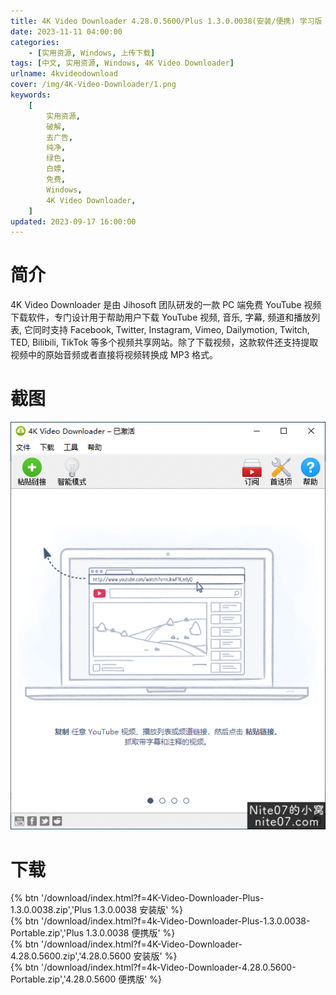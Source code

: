 ```yaml
---
title: 4K Video Downloader 4.28.0.5600/Plus 1.3.0.0038(安装/便携) 学习版
date: 2023-11-11 04:00:00
categories:
    - [实用资源, Windows, 上传下载]
tags: [中文, 实用资源, Windows, 4K Video Downloader]
urlname: 4kvideodownload
cover: /img/4K-Video-Downloader/1.png
keywords:
    [
        实用资源,
        破解,
        去广告,
        纯净,
        绿色,
        白嫖,
        免费,
        Windows,
        4K Video Downloader,
    ]
updated: 2023-09-17 16:00:00
---
```


# 简介

4K Video Downloader 是由 Jihosoft 团队研发的一款 PC 端免费 YouTube 视频下载软件，专门设计用于帮助用户下载 YouTube 视频, 音乐, 字幕, 频道和播放列表, 它同时支持 Facebook, Twitter, Instagram, Vimeo, Dailymotion, Twitch, TED, Bilibili, TikTok 等多个视频共享网站。除了下载视频，这款软件还支持提取视频中的原始音频或者直接将视频转换成 MP3 格式。

# 截图

![](/img/4K-Video-Downloader/2.png)

# 下载

{% btn '/download/index.html?f=4K-Video-Downloader-Plus-1.3.0.0038.zip','Plus 1.3.0.0038 安装版' %}
<br>
{% btn '/download/index.html?f=4k-Video-Downloader-Plus-1.3.0.0038-Portable.zip','Plus 1.3.0.0038 便携版' %}
<br>
{% btn '/download/index.html?f=4K-Video-Downloader-4.28.0.5600.zip','4.28.0.5600 安装版' %}
<br>
{% btn '/download/index.html?f=4k-Video-Downloader-4.28.0.5600-Portable.zip','4.28.0.5600 便携版' %}
